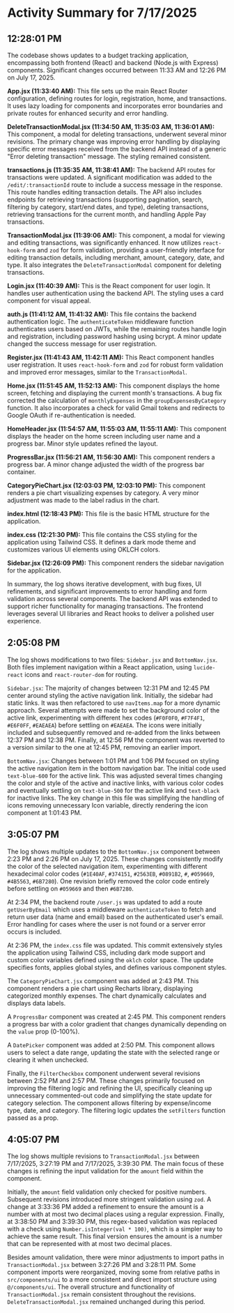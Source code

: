 # Activity Summary for 7/17/2025

## 12:28:01 PM
The codebase shows updates to a budget tracking application, encompassing both frontend (React) and backend (Node.js with Express) components.  Significant changes occurred between 11:33 AM and 12:26 PM on July 17, 2025.

**App.jsx (11:33:40 AM):** This file sets up the main React Router configuration, defining routes for login, registration, home, and transactions.  It uses lazy loading for components and incorporates error boundaries and private routes for enhanced security and error handling.

**DeleteTransactionModal.jsx (11:34:50 AM, 11:35:03 AM, 11:36:01 AM):**  This component, a modal for deleting transactions, underwent several minor revisions. The primary change was improving error handling by displaying specific error messages received from the backend API instead of a generic "Error deleting transaction" message.  The styling remained consistent.

**transactions.js (11:35:35 AM, 11:38:41 AM):** The backend API routes for transactions were updated. A significant modification was added to the `/edit/:transactionId` route to include a success message in the response.  This route handles editing transaction details. The API also includes endpoints for retrieving transactions (supporting pagination, search, filtering by category, start/end dates, and type), deleting transactions, retrieving transactions for the current month, and handling Apple Pay transactions.

**TransactionModal.jsx (11:39:06 AM):** This component, a modal for viewing and editing transactions, was significantly enhanced.  It now utilizes `react-hook-form` and `zod` for form validation, providing a user-friendly interface for editing transaction details, including merchant, amount, category, date, and type.  It also integrates the `DeleteTransactionModal` component for deleting transactions.

**Login.jsx (11:40:39 AM):** This is the React component for user login. It handles user authentication using the backend API. The styling uses a card component for visual appeal.

**auth.js (11:41:12 AM, 11:41:32 AM):**  This file contains the backend authentication logic.  The  `authenticateToken` middleware function authenticates users based on JWTs, while the remaining routes handle login and registration, including password hashing using bcrypt. A minor update changed the success message for user registration.


**Register.jsx (11:41:43 AM, 11:42:11 AM):** This React component handles user registration.  It uses `react-hook-form` and `zod` for robust form validation and improved error messages, similar to the `TransactionModal`.

**Home.jsx (11:51:45 AM, 11:52:13 AM):**  This component displays the home screen, fetching and displaying the current month's transactions. A bug fix corrected the calculation of `monthlyExpenses` in the `groupExpensesByCategory` function. It also incorporates a check for valid Gmail tokens and redirects to Google OAuth if re-authentication is needed.

**HomeHeader.jsx (11:54:57 AM, 11:55:03 AM, 11:55:11 AM):** This component displays the header on the home screen including user name and a progress bar. Minor style updates refined the layout.

**ProgressBar.jsx (11:56:21 AM, 11:56:30 AM):** This component renders a progress bar. A minor change adjusted the width of the progress bar container.


**CategoryPieChart.jsx (12:03:03 PM, 12:03:10 PM):** This component renders a pie chart visualizing expenses by category.  A very minor adjustment was made to the label radius in the chart.


**index.html (12:18:43 PM):** This file is the basic HTML structure for the application.

**index.css (12:21:30 PM):** This file contains the CSS styling for the application using Tailwind CSS.  It defines a dark mode theme and customizes various UI elements using OKLCH colors.


**Sidebar.jsx (12:26:09 PM):** This component renders the sidebar navigation for the application.


In summary, the log shows iterative development, with bug fixes, UI refinements, and significant improvements to error handling and form validation across several components. The backend API was extended to support richer functionality for managing transactions.  The frontend leverages several UI libraries and React hooks to deliver a polished user experience.


## 2:05:08 PM
The log shows modifications to two files: `Sidebar.jsx` and `BottomNav.jsx`. Both files implement navigation within a React application, using `lucide-react` icons and `react-router-dom` for routing.

`Sidebar.jsx`:  The majority of changes between 12:31 PM and 12:45 PM center around styling the active navigation link.  Initially, the sidebar had static links. It was then refactored to use `navItems.map` for a more dynamic approach.  Several attempts were made to set the background color of the active link, experimenting with different hex codes (`#F0F0F0`, `#F7F4F1`, `#E6F0FF`, `#EAEAEA`) before settling on `#EAEAEA`.  The icons were initially included and subsequently removed and re-added  from the links between 12:37 PM and 12:38 PM. Finally, at 12:56 PM the component was reverted to a version similar to the one at 12:45 PM, removing an earlier import.


`BottomNav.jsx`:  Changes between 1:01 PM and 1:06 PM focused on styling the active navigation item in the bottom navigation bar. The initial code used  `text-blue-600` for the active link. This was adjusted several times changing the color and style of the active and inactive links, with various color codes and eventually settling on `text-blue-500` for the active link and `text-black` for inactive links.  The key change in this file was simplifying the handling of icons  removing unnecessary Icon variable, directly rendering the icon component at 1:01:43 PM.


## 3:05:07 PM
The log shows multiple updates to the `BottomNav.jsx` component between 2:23 PM and 2:26 PM on July 17, 2025.  These changes consistently modify the color of the selected navigation item, experimenting with different hexadecimal color codes (`#1E40AF`, `#374151`, `#2563EB`, `#0891B2`, `#`, `#059669`, `#4B5563`, `#6B7280`). One revision briefly removed the color code entirely before settling on `#059669` and then `#6B7280`.


At 2:34 PM, the backend route `/user.js` was updated to add a route `getUserByEmail` which uses a middleware `authenticateToken` to fetch and return user data (name and email) based on the authenticated user's email.  Error handling for cases where the user is not found or a server error occurs is included.

At 2:36 PM, the `index.css` file was updated.  This commit extensively styles the application using Tailwind CSS, including dark mode support and custom color variables defined using the `oklch` color space.  The update specifies fonts, applies global styles, and defines various component styles.


The `CategoryPieChart.jsx` component was added at 2:43 PM. This component renders a pie chart using Recharts library, displaying categorized monthly expenses. The chart dynamically calculates and displays data labels.

A `ProgressBar` component was created at 2:45 PM. This component renders a progress bar with a color gradient that changes dynamically depending on the `value` prop (0-100%).

A `DatePicker` component was added at 2:50 PM. This component allows users to select a date range, updating the state with the selected range or clearing it when unchecked.

Finally, the `FilterCheckbox` component underwent several revisions between 2:52 PM and 2:57 PM. These changes primarily focused on improving the filtering logic and refining the UI, specifically cleaning up unnecessary commented-out code and simplifying the state update for category selection. The component allows filtering by expense/income type, date, and category.  The filtering logic updates the `setFilters` function passed as a prop.


## 4:05:07 PM
The log shows multiple revisions to `TransactionModal.jsx` between 7/17/2025, 3:27:19 PM and 7/17/2025, 3:39:30 PM.  The main focus of these changes is refining the input validation for the `amount` field within the component.

Initially, the `amount` field validation only checked for positive numbers.  Subsequent revisions introduced more stringent validation using `zod`.  A change at 3:33:36 PM added a refinement to ensure the amount is a number with at most two decimal places using a regular expression.  Finally, at 3:38:50 PM and 3:39:30 PM, this regex-based validation was replaced with a check using `Number.isInteger(val * 100)`, which is a simpler way to achieve the same result.  This final version ensures the amount is a number that can be represented with at most two decimal places.

Besides amount validation,  there were minor adjustments to import paths in `TransactionModal.jsx` between 3:27:26 PM and 3:28:11 PM. Some component imports were reorganized, moving some from relative paths in `src/components/ui` to a more consistent and direct import structure using `@/components/ui`.  The overall structure and functionality of `TransactionModal.jsx` remain consistent throughout the revisions.  `DeleteTransactionModal.jsx` remained unchanged during this period.
